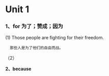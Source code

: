 # Unit 1

### **1、for 为了；赞成；因为**

\(1\) Those people are fighting for their freedom. 

      那些人是为了他们的自由而战。

（2）

**2、because**

